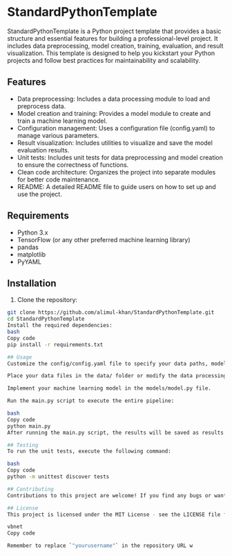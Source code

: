 # StandardPythonTemplate

StandardPythonTemplate is a Python project template that provides a basic structure and essential features for building a professional-level project. It includes data preprocessing, model creation, training, evaluation, and result visualization. This template is designed to help you kickstart your Python projects and follow best practices for maintainability and scalability.

## Features

- Data preprocessing: Includes a data processing module to load and preprocess data.
- Model creation and training: Provides a model module to create and train a machine learning model.
- Configuration management: Uses a configuration file (config.yaml) to manage various parameters.
- Result visualization: Includes utilities to visualize and save the model evaluation results.
- Unit tests: Includes unit tests for data preprocessing and model creation to ensure the correctness of functions.
- Clean code architecture: Organizes the project into separate modules for better code maintenance.
- README: A detailed README file to guide users on how to set up and use the project.

## Requirements

- Python 3.x
- TensorFlow (or any other preferred machine learning library)
- pandas
- matplotlib
- PyYAML

## Installation

1. Clone the repository:

```bash
git clone https://github.com/alimul-khan/StandardPythonTemplate.git
cd StandardPythonTemplate
Install the required dependencies:
bash
Copy code
pip install -r requirements.txt

## Usage
Customize the config/config.yaml file to specify your data paths, model parameters, and training configurations.

Place your data files in the data/ folder or modify the data processing module (data/data_processing.py) to load data from a different location or source.

Implement your machine learning model in the models/model.py file.

Run the main.py script to execute the entire pipeline:

bash
Copy code
python main.py
After running the main.py script, the results will be saved as results.png in the project directory.

## Testing
To run the unit tests, execute the following command:

bash
Copy code
python -m unittest discover tests

## Contributing
Contributions to this project are welcome! If you find any bugs or want to add new features, feel free to open an issue or submit a pull request.

## License
This project is licensed under the MIT License - see the LICENSE file for details.

vbnet
Copy code

Remember to replace `"yourusername"` in the repository URL w
